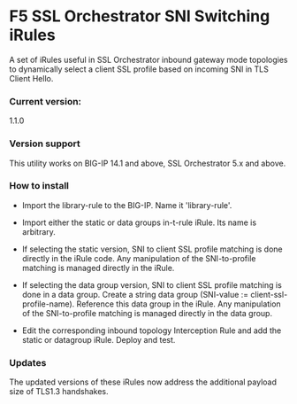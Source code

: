 # F5 SSL Orchestrator SNI Switching iRules
A set of iRules useful in SSL Orchestrator inbound gateway mode topologies to dynamically select a client SSL profile based on incoming SNI in TLS Client Hello.

### Current version:
1.1.0

### Version support
This utility works on BIG-IP 14.1 and above, SSL Orchestrator 5.x and above.

### How to install 
- Import the library-rule to the BIG-IP. Name it 'library-rule'.

- Import either the static or data groups in-t-rule iRule. Its name is arbitrary. 

- If selecting the static version, SNI to client SSL profile matching is done directly in the iRule code. Any manipulation of the SNI-to-profile matching is managed directly in the iRule.

- If selecting the data group version, SNI to client SSL profile matching is done in a data group. Create a string data group (SNI-value := client-ssl-profile-name). Reference this data group in the iRule. Any manipulation of the SNI-to-profile matching is managed directly in the data group.

- Edit the corresponding inbound topology Interception Rule and add the static or datagroup iRule. Deploy and test.

### Updates
The updated versions of these iRules now address the additional payload size of TLS1.3 handshakes.
